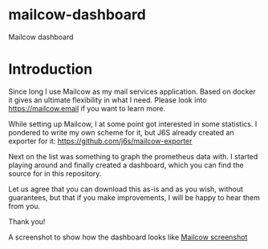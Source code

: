 # mailcow-dashboard
Mailcow dashboard

# Introduction
Since long I use Mailcow as my mail services application. Based on docker it gives an ultimate flexibility in what I need.
Please look into https://mailcow.email if you want to learn more.

While setting up Mailcow, I at some point got interested in some statistics. I pondered to write my own scheme for it, but J6S already created an exporter for it: https://github.com/j6s/mailcow-exporter

Next on the list was something to graph the prometheus data with. I started playing around and finally created a dashboard, which you can find the source for in this repository.

Let us agree that you can download this as-is and as you wish, without guarantees, but that if you make improvements, I will be happy to hear them from you.

Thank you!

A screenshot to show how the dashboard looks like
[Mailcow screenshot](mailcow-dashboard.png)
